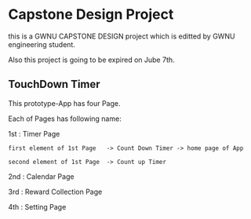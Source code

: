 # Capstone Design Project

this is a GWNU CAPSTONE DESIGN project which is editted by GWNU engineering student.

Also this project is going to be expired on Jube 7th.

## TouchDown Timer

This prototype-App has four Page.

Each of Pages has following name:

1st : Timer Page

    first element of 1st Page   -> Count Down Timer -> home page of App

    second element of 1st Page  -> Count up Timer  

2nd : Calendar Page

3rd : Reward Collection Page

4th : Setting Page
